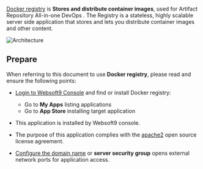 [Docker registry](https://github.com/distribution/distribution/) is **Stores and distribute container images**, used for Artifact Repository All-in-one DevOps . The Registry is a stateless, highly scalable server side application that stores and lets you distribute container images and other content. 


![Architecture](https://libs.websoft9.com/Websoft9/DocsPicture/zh/docker/docker-registry-gui.webp)


## Prepare

When referring to this document to use **Docker registry**, please read and ensure the following points:

- [Login to Websoft9 Console](./login-console) and find or install Docker registry:
  - Go to **My Apps** listing applications 
  - Go to **App Store** installing target application

- This application is installed by Websoft9 console.


- The purpose of this application complies with the [apache2](https://opensource.org/licenses/Apache-2.0) open source license agreement.


- [Configure the domain name](./domain-set) or **server security group** opens external network ports for application access.